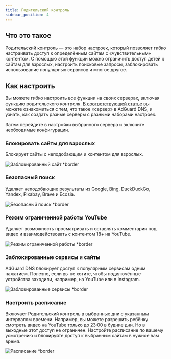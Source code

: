 ```yaml
---
title: Родительский контроль
sidebar_position: 4
---
```


## Что это такое

Родительский контроль — это набор настроек, который позволяет гибко настраивать доступ к определённым сайтам с «чувствительным» контентом.  С помощью этой функции можно ограничить доступ детей к сайтам для взрослых, настроить поисковые запросы, заблокировать использование популярных сервисов и многое другое.

## Как настроить

Вы можете гибко настроить все функции на своих серверах, включая функцию родительского контроля. [В соответствующей статье](private-dns/server-and-settings/server-and-settings.md) вы можете ознакомиться с тем, что такое «сервер» в AdGuard DNS, и узнать, как создать разные серверы с разными наборами настроек.

Затем перейдите в настройки выбранного сервера и включите необходимые конфигурации.

### Блокировать сайты для взрослых

Блокирует сайты с неподобающим и контентом для взрослых.

![Заблокированный сайт \*border](https://cdn.adtidy.org/content/kb/dns/private/new_dns/parental_control/adult_blocked.png)

### Безопасный поиск

Удаляет неподобающие результаты из Google, Bing, DuckDuckGo, Yandex, Pixabay, Brave и Ecosia.

![Безопасный поиск \*border](https://cdn.adtidy.org/content/kb/dns/private/new_dns/parental_control/porn.png)

### Режим ограниченной работы YouTube

Удаляет возможность просматривать и оставлять комментарии под видео и взаимодействовать с контентом 18+ на YouTube.

![Режим ограниченной работы \*border](https://cdn.adtidy.org/content/kb/dns/private/new_dns/parental_control/restricted.png)

### Заблокированные сервисы и сайты

AdGuard DNS блокирует доступ к популярным сервисам одним нажатием. Полезно, если вы не хотите, чтобы подключённые устройства заходили, например, на YouTube или в Instagram.

![Заблокированные сервисы \*border](https://cdn.adtidy.org/content/kb/dns/private/new_dns/parental_control/blocked_services.png)

### Настроить расписание

Включает Родительский контроль в выбранные дни с указанным интервалом времени. Например, вы можете разрешить ребёнку смотреть видео на YouTube только до 23:00 в будние дни. Но в выходные этот доступ не ограничен. Настройте расписание по вашему усмотрению и блокируйте доступ к выбранным сайтам в нужное вам время.

![Расписание \*border](https://cdn.adtidy.org/content/kb/dns/private/new_dns/parental_control/schedule.png)
